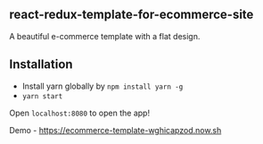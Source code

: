 ## react-redux-template-for-ecommerce-site

A beautiful e-commerce template with a flat design.

## Installation

*  Install yarn globally by `npm install yarn -g`
*  `yarn start`

Open `localhost:8080` to open the app!

Demo - https://ecommerce-template-wghicapzod.now.sh

